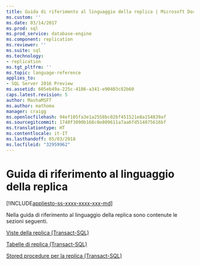 ```yaml
---
title: Guida di riferimento al linguaggio della replica | Microsoft Docs
ms.custom: ''
ms.date: 03/14/2017
ms.prod: sql
ms.prod_service: database-engine
ms.component: replication
ms.reviewer: ''
ms.suite: sql
ms.technology:
- replication
ms.tgt_pltfrm: ''
ms.topic: language-reference
applies_to:
- SQL Server 2016 Preview
ms.assetid: 605eb49a-225c-4186-a341-e90403c82b60
caps.latest.revision: 5
author: MashaMSFT
ms.author: mathoma
manager: craigg
ms.openlocfilehash: 94ef105fa3e1a2558bc02bf451521e8a154839af
ms.sourcegitcommit: 1740f3090b168c0e809611a7aa6fd514075616bf
ms.translationtype: HT
ms.contentlocale: it-IT
ms.lasthandoff: 05/03/2018
ms.locfileid: "32959962"
---
```

# <a name="replication-language-reference"></a>Guida di riferimento al linguaggio della replica
[!INCLUDE[appliesto-ss-xxxx-xxxx-xxx-md](../../includes/appliesto-ss-xxxx-xxxx-xxx-md.md)]

  Nella guida di riferimento al linguaggio della replica sono contenute le sezioni seguenti.  
  
 [Viste della replica &#40;Transact-SQL&#41;](../../relational-databases/system-views/replication-views-transact-sql.md)  
  
 [Tabelle di replica &#40;Transact-SQL&#41;](../../relational-databases/system-tables/replication-tables-transact-sql.md)  
  
 [Stored procedure per la replica &#40;Transact-SQL&#41;](../../relational-databases/system-stored-procedures/replication-stored-procedures-transact-sql.md)  
  
  
